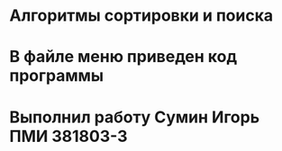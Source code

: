 # Алгоритмы сортировки и поиска
# В файле меню приведен код программы
# Выполнил работу Сумин Игорь ПМИ 381803-3 
